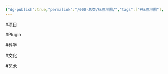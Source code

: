 ```yaml
---
{"dg-publish":true,"permalink":"/000-总类/标签地图/","tags":["#标签地图"],"noteIcon":""}
---
```



#项目 

#Plugin 

#科学

#文化

#艺术
